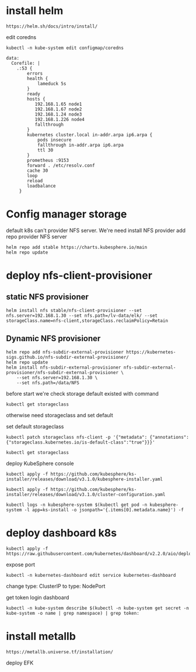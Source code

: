 # install helm
    https://helm.sh/docs/intro/install/

edit coredns

    kubectl -n kube-system edit configmap/coredns

    data:
      Corefile: |
        .:53 {
            errors
            health {
                lameduck 5s
            }
            ready
            hosts {
               192.168.1.65 node1
               192.168.1.67 node2
               192.168.1.24 node3
               192.168.1.226 node4
               fallthrough
            }
            kubernetes cluster.local in-addr.arpa ip6.arpa {
                pods insecure
                fallthrough in-addr.arpa ip6.arpa
                ttl 30
            }
            prometheus :9153
            forward . /etc/resolv.conf
            cache 30
            loop
            reload
            loadbalance
         } 


# Config manager storage 


default k8s can't provider NFS server. We're need install NFS provider
add repo provider NFS server

    helm repo add stable https://charts.kubesphere.io/main
    helm repo update

# deploy nfs-client-provisioner

## static NFS provisioner
    helm install nfs stable/nfs-client-provisioner --set nfs.server=192.168.1.30 --set nfs.path=/lv-data/elk/ --set storageClass.name=nfs-client,storageClass.reclaimPolicy=Retain

## Dynamic NFS provisioner
    helm repo add nfs-subdir-external-provisioner https://kubernetes-sigs.github.io/nfs-subdir-external-provisioner/
    helm repo update
    helm install nfs-subdir-external-provisioner nfs-subdir-external-provisioner/nfs-subdir-external-provisioner \
        --set nfs.server=192.168.1.30 \
        --set nfs.path=/data/NFS

before start we're check storage default existed with command

    kubectl get storageclass

otherwise need storageclass and set default

set default storageclass

    kubectl patch storageclass nfs-client -p '{"metadata": {"annotations":{"storageclass.kubernetes.io/is-default-class":"true"}}}'
    
    kubectl get storageclass


deploy KubeSphere console

    kubectl apply -f https://github.com/kubesphere/ks-installer/releases/download/v3.1.0/kubesphere-installer.yaml
       
    kubectl apply -f https://github.com/kubesphere/ks-installer/releases/download/v3.1.0/cluster-configuration.yaml
    
    kubectl logs -n kubesphere-system $(kubectl get pod -n kubesphere-system -l app=ks-install -o jsonpath='{.items[0].metadata.name}') -f

# deploy dashboard k8s

    kubectl apply -f https://raw.githubusercontent.com/kubernetes/dashboard/v2.2.0/aio/deploy/recommended.yaml

expose port

    kubectl -n kubernetes-dashboard edit service kubernetes-dashboard

change type: ClusterIP to type: NodePort

get token login dashboard

    kubectl -n kube-system describe $(kubectl -n kube-system get secret -n kube-system -o name | grep namespace) | grep token:



# install metallb
    https://metallb.universe.tf/installation/


deploy EFK




